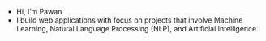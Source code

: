 - Hi, I’m Pawan
- I build web applications with focus on projects that involve Machine Learning, Natural Language Processing (NLP), and Artificial Intelligence.

<!---
pawanbhatta178/pawanbhatta178 is a ✨ special ✨ repository because its `README.md` (this file) appears on your GitHub profile.
You can click the Preview link to take a look at your changes.
--->
